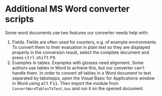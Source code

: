 # Additional MS Word converter scripts

Some word documents use two features our converter needs help with:

 1. Fields. Fields are often used for counters, e.g. of example environments. To convert them to their evaluation in plain text so they are displayed properly in the conversion result, select the complete document and press <kbd>ctrl</kbd> <kbd>shift</kbd> <kbd>F9</kbd>.
 2. Examples in tables. Examples with glosses need alignment. Some authors use tables in Word to achieve this, but our converter can't handle them. In order to convert *all* tables in a Word document to text separated by tabstopps, open the Visual Basic for Applications window in Word using <kbd>alt</kbd> <kbd>F11</kbd>. Then import the module from `ConvertWordTablesToText.bas` and run it on the opened document.
